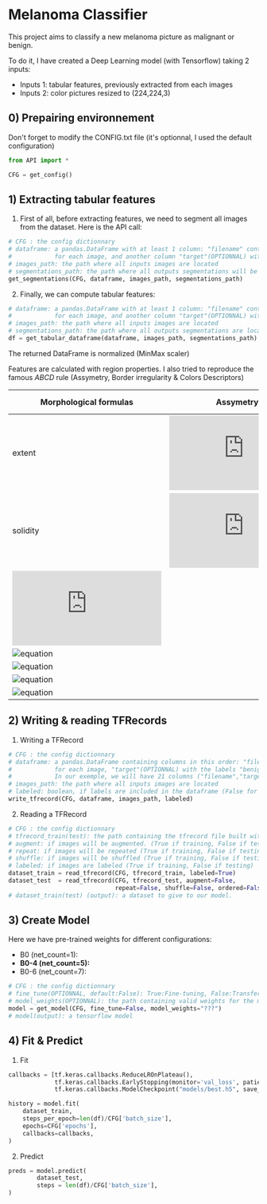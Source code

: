 # Melanoma Classifier

This project aims to classify a new melanoma picture as malignant or benign.

To do it, I have created a Deep Learning model (with Tensorflow) taking 2 inputs:
* Inputs 1: tabular features, previously extracted from each images
* Inputs 2: color pictures resized to (224,224,3)

## 0) Prepairing environnement
Don't forget to modify the CONFIG.txt file (it's optionnal, I used the default configuration)
```python
from API import *

CFG = get_config()
```

## 1) Extracting tabular features
1. First of all, before extracting features, we need to segment all images from the dataset.
Here is the API call:
```python
# CFG : the config dictionnary
# dataframe: a pandas.DataFrame with at least 1 column: "filename" containing the name(including the extension)
#            for each image, and another column "target"(OPTIONNAL) with the labels "benign" or "malignant"
# images_path: the path where all inputs images are located
# segmentations_path: the path where all outputs segmentations will be saved
get_segmentations(CFG, dataframe, images_path, segmentations_path)
```
2. Finally, we can compute tabular features:
```python
# dataframe: a pandas.DataFrame with at least 1 column: "filename" containing the name(including the extension)
#            for each image, and another column "target"(OPTIONNAL) with the labels "benign" or "malignant"
# images_path: the path where all inputs images are located
# segmentations_path: the path where all outputs segmentations are located
df = get_tabular_dataframe(dataframe, images_path, segmentations_path)
```
The returned DataFrame is normalized (MinMax scaler) 

Features are calculated with region properties.
I also tried to reproduce the famous *ABCD* rule (Assymetry, Border irregularity & Colors Descriptors)

Morphological formulas | Assymetry [ref](https://www.researchgate.net/publication/319354997_Classification_of_Benign_and_Malignant_Melanocytic_Lesions_A_CAD_Tool) | Border irregularity [ref](https://www.researchgate.net/publication/319354997_Classification_of_Benign_and_Malignant_Melanocytic_Lesions_A_CAD_Tool) | Colors [ref](https://www.ncbi.nlm.nih.gov/pmc/articles/PMC3160648/) |
------------ | ------------ | ------------ | ------------ |
extent | ![equation](https://latex.codecogs.com/svg.latex?min(A_x,%20A_y)/A) | ![equation](https://latex.codecogs.com/svg.latex?P%20*%20(1/d%20-%201/D)) | F4, F5, F6
solidity | ![equation](https://latex.codecogs.com/svg.latex?(A_x%20+%20A_y)/A) | | F10, F11, F12
![equation](https://latex.codecogs.com/svg.latex?d/D) | | | F13, F14, F15
![equation](https://latex.codecogs.com/svg.latex?4A/(\pi%20d^2)) |
![equation](https://latex.codecogs.com/svg.latex?(\pi%20d)/P) |
![equation](https://latex.codecogs.com/svg.latex?(4\pi%20A)/P^2) |
![equation](https://latex.codecogs.com/svg.latex?P/(\pi%20D)) |


## 2) Writing & reading TFRecords
1. Writing a TFRecord
```python
# CFG : the config dictionnary
# dataframe: a pandas.DataFrame containing columns in this order: "filename" containing the name(including the extension)
#            for each image, "target"(OPTIONNAL) with the labels "benign" or "malignant", and all other columns are the features.
#            In our exemple, we will have 21 columns ("filename","target",+19 features)
# images_path: the path where all inputs images are located
# labeled: boolean, if labels are included in the dataframe (False for new data to predict, True for training)
write_tfrecord(CFG, dataframe, images_path, labeled)
```
2. Reading a TFRecord
```python
# CFG : the config dictionnary
# tfrecord_train(test): the path containing the tfrecord file built with training(test) data
# augment: if images will be augmented. (True if training, False if testing)
# repeat: if images will be repeated (True if training, False if testing)
# shuffle: if images will be shuffled (True if training, False if testing)
# labeled: if images are labeled (True if training, False if testing)
dataset_train = read_tfrecord(CFG, tfrecord_train, labeled=True)
dataset_test  = read_tfrecord(CFG, tfrecord_test, augment=False,
                              repeat=False, shuffle=False, ordered=False, labeled=False)
# dataset_train(test) (output): a dataset to give to our model.
```
## 3) Create Model
Here we have pre-trained weights for different configurations:
* B0 (net_count=1):
* **B0-4 (net_count=5):**
* B0-6 (net_count=7):
```python
# CFG : the config dictionnary
# fine_tune(OPTIONNAL, default:False): True:Fine-tuning, False:Transfer-learning
# model_weights(OPTIONNAL): the path containing valid weights for the model
model = get_model(CFG, fine_tune=False, model_weights="???")
# model(output): a tensorflow model
```

## 4) Fit & Predict
1. Fit
```python
callbacks = [tf.keras.callbacks.ReduceLROnPlateau(),
             tf.keras.callbacks.EarlyStopping(monitor='val_loss', patience=5),
             tf.keras.callbacks.ModelCheckpoint("models/best.h5", save_best_only=True, monitor='val_auc', mode='max', save_weights_only=True)]

history = model.fit(
    dataset_train,
    steps_per_epoch=len(df)/CFG['batch_size'],
    epochs=CFG['epochs'],
    callbacks=callbacks,
)
```

2. Predict
```python
preds = model.predict(
        dataset_test,
        steps = len(df)/CFG['batch_size'],
)
```
